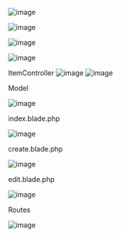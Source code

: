   ![image](https://github.com/SPGMesina/cheatsheeeeet/assets/72119848/58f33a98-f8e9-4691-88dd-25bab2594bf6)




  ![image](https://github.com/SPGMesina/cheatsheeeeet/assets/72119848/6ff05bc9-eb79-45ba-bb88-d1d533b966d0)



![image](https://github.com/SPGMesina/cheatsheeeeet/assets/72119848/a1ce60b6-61c3-4dd3-b972-b7051e02d04d)



![image](https://github.com/SPGMesina/cheatsheeeeet/assets/72119848/65ec95ee-18d7-4059-8ba8-6f3456aa29a5)








ItemController
![image](https://github.com/SPGMesina/cheatsheeeeet/assets/72119848/e47f8de1-7634-49bf-85c4-fedeb9f7ce89)
![image](https://github.com/SPGMesina/cheatsheeeeet/assets/72119848/c4018ee6-bb77-4a4a-84ea-a6165ad78499)

Model

![image](https://github.com/SPGMesina/cheatsheeeeet/assets/72119848/08cc1131-c229-4998-be2e-70b2abe1d004)


index.blade.php

![image](https://github.com/SPGMesina/cheatsheeeeet/assets/72119848/35827021-a8ee-423b-a4df-9880acce4511)

create.blade.php

![image](https://github.com/SPGMesina/cheatsheeeeet/assets/72119848/31a914f4-ddda-4b17-905b-e960f6b9bb9e)

edit.blade.php

![image](https://github.com/SPGMesina/cheatsheeeeet/assets/72119848/31a1971b-affc-4b57-83c7-5047b3973d9a)



Routes


![image](https://github.com/SPGMesina/cheatsheeeeet/assets/72119848/7c292845-6fe1-4f79-b5b9-f0d2f5489742)

